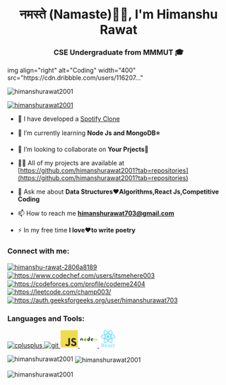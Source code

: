 <h1 align="center">नमस्ते (Namaste)🙏🏻, I'm Himanshu Rawat</h1>
<h3 align="center">CSE Undergraduate from MMMUT 🎓</h3>
img align="right" alt="Coding" width="400" src="https://cdn.dribbble.com/users/116207..."

<p align="left"> <img src="https://komarev.com/ghpvc/?username=himanshurawat2001&label=Profile%20views&color=0e75b6&style=flat" alt="himanshurawat2001" /> </p>

<p align="left"> <a href="https://github.com/ryo-ma/github-profile-trophy"><img src="https://github-profile-trophy.vercel.app/?username=himanshurawat2001" alt="himanshurawat2001" /></a> </p>

- 🔭 I have developed a [Spotify Clone](https://github.com/himanshurawat2001/Spotify-Clone)

- 🌱 I’m currently learning **Node Js and MongoDB⭐**

- 👯 I’m looking to collaborate on **Your Prjects🧨**

- 👨‍💻 All of my projects are available at [https://github.com/himanshurawat2001?tab=repositories](https://github.com/himanshurawat2001?tab=repositories)

- 💬 Ask me about **Data Structures❤️Algorithms,React Js,Competitive Coding**

- 📫 How to reach me **himanshurawat703@gmail.com**

- ⚡ In my free time **I love❤️to write poetry**

<h3 align="left">Connect with me:</h3>
<p align="left">
<a href="https://linkedin.com/in/himanshu-rawat-2806a8189" target="blank"><img align="center" src="https://raw.githubusercontent.com/rahuldkjain/github-profile-readme-generator/master/src/images/icons/Social/linked-in-alt.svg" alt="himanshu-rawat-2806a8189" height="30" width="40" /></a>
<a href="https://www.codechef.com/users/https://www.codechef.com/users/itsmehere003" target="blank"><img align="center" src="https://cdn.jsdelivr.net/npm/simple-icons@3.1.0/icons/codechef.svg" alt="https://www.codechef.com/users/itsmehere003" height="30" width="40" /></a>
<a href="https://codeforces.com/profile/https://codeforces.com/profile/codeme2404" target="blank"><img align="center" src="https://raw.githubusercontent.com/rahuldkjain/github-profile-readme-generator/master/src/images/icons/Social/codeforces.svg" alt="https://codeforces.com/profile/codeme2404" height="30" width="40" /></a>
<a href="https://www.leetcode.com/https://leetcode.com/champ003/" target="blank"><img align="center" src="https://raw.githubusercontent.com/rahuldkjain/github-profile-readme-generator/master/src/images/icons/Social/leet-code.svg" alt="https://leetcode.com/champ003/" height="30" width="40" /></a>
<a href="https://auth.geeksforgeeks.org/user/https://auth.geeksforgeeks.org/user/himanshurawat703" target="blank"><img align="center" src="https://raw.githubusercontent.com/rahuldkjain/github-profile-readme-generator/master/src/images/icons/Social/geeks-for-geeks.svg" alt="https://auth.geeksforgeeks.org/user/himanshurawat703" height="30" width="40" /></a>
</p>

<h3 align="left">Languages and Tools:</h3>
<p align="left"> <a href="https://www.w3schools.com/cpp/" target="_blank" rel="noreferrer"> <img src="[https://raw.githubusercontent.com/devicons/devicon/master/icons/cplusplus/cplusplus-original.svg](https://apprecs.org/gp/images/app-icons/300/e6/com.amitb.edu.jpg)" alt="cplusplus" width="40" height="40"/> </a> <a href="https://git-scm.com/" target="_blank" rel="noreferrer"> <img src="https://www.vectorlogo.zone/logos/git-scm/git-scm-icon.svg" alt="git" width="40" height="40"/> </a> <a href="https://developer.mozilla.org/en-US/docs/Web/JavaScript" target="_blank" rel="noreferrer"> <img src="https://raw.githubusercontent.com/devicons/devicon/master/icons/javascript/javascript-original.svg" alt="javascript" width="40" height="40"/> </a> <a href="https://nodejs.org" target="_blank" rel="noreferrer"> <img src="https://raw.githubusercontent.com/devicons/devicon/master/icons/nodejs/nodejs-original-wordmark.svg" alt="nodejs" width="40" height="40"/> </a> <a href="https://reactjs.org/" target="_blank" rel="noreferrer"> <img src="https://raw.githubusercontent.com/devicons/devicon/master/icons/react/react-original-wordmark.svg" alt="react" width="40" height="40"/> </a> </p>

<p><img align="left" src="https://github-readme-stats.vercel.app/api/top-langs?username=himanshurawat2001&show_icons=true&locale=en&layout=compact" alt="himanshurawat2001" /></p>

<p>&nbsp;<img align="center" src="https://github-readme-stats.vercel.app/api?username=himanshurawat2001&show_icons=true&locale=en" alt="himanshurawat2001" /></p>

<p><img align="center" src="https://github-readme-streak-stats.herokuapp.com/?user=himanshurawat2001&" alt="himanshurawat2001" /></p>
